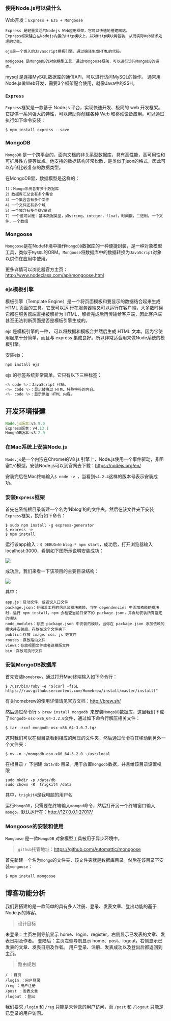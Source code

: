 ### 使用Node.js可以做什么

Web开发：`Express + EJS + Mongoose`

```
Express 是轻量灵活的Nodejs Web应用框架，它可以快速地搭建网站。
Express框架建立在Nodejs内置的Http模块上，并对Http模块再包装，从而实际Web请求处理的功能。

ejs是一个嵌入的Javascript模板引擎，通过编译生成HTML的代码。

mongoose 是MongoDB的对象模型工具，通过Mongoose框架，可以进行访问MongoDB的操作。
```
mysql 是连接MySQL数据库的通信API，可以进行访问MySQL的操作。
通常用Node.js做Web开发，需要3个框架配合使用，就像Java中的SSH。

### `Express`

`Express`框架是一款基于 Node.js 平台，实现快速开发、极简的 web 开发框架。它提供一系列强大的特性，可以帮助你创建各种 Web 和移动设备应用。可以通过执行如下命令安装：

```js
$ npm install express --save
```

### MongoDB

`MongoDB` 是一个跨平台的，面向文档的非关系型数据库，具有高性能，高可用性和可扩展性方便等优点。他支持的数据结构非常松散，是类似于json的格式，因此可以存储比较复杂的数据类型。

在MongoDB里，数据模型是这样的：
```
1）：Mongo系统含有多个数据库
2）数据库汇总含有多个集合
3）一个集合含有多个文件
4）一个文件还有多个域
5）一个域含有多个键/值对
7) 一个值可以是：基本数据类型，如string，integer，float，时间戳，二进制，一个文件，一个数组
```
### Mongoose

`Mongoose`是在Node环境中操作`MongoDB`数据库的一种便捷封装，是一种对象模型工具，类似于`MySQL`的ORM。`Mongoose`将数据库中的数据转换为`JavaScript`对象以供你在应用中使用。

更多详情可以浏览器官方主页：http://www.nodeclass.com/api/mongoose.html

### ejs模板引擎

模板引擎（Template Engine）是一个将页面模板和要显示的数据结合起来生成 HTML 页面的工具。它既可以运 行在服务器端又可以运行在客户端，大多数时候它都在服务器端直接被解析为 HTML，解析完成后再传输给客户端，因此客户端甚至无法判断页面是否是模板引擎生成的。

ejs 是模板引擎的一种， 可以将数据和模板合并然后生成 HTML 文本。因为它使用起来十分简单，而且与 express 集成良好。所以非常适合用来做Node系统的模板引擎。

安装ejs：

```js
npm install ejs
```

ejs 的标签系统非常简单，它只有以下三种标签：

```js
<% code %>：JavaScript 代码。
<%= code %>：显示替换过 HTML 特殊字符的内容。
<%- code %>：显示原始 HTML 内容。
```

## 开发环境搭建
```js
Node.js版本:v5.9.0
Express版本：v4.13.1
MongoDB版本:v3.2.0
```

### 在Mac系统上安装Node.js

`Node.js`是一个内嵌在Chrome的V8 js 引擎上，Node.js使用一个事件驱动，非阻塞`I/O`模型。安装Node.js可以到官网去下载：https://nodejs.org/en/

安装完后在Mac终端输入`$ node -v `，当看到`v4.2.4`这样的版本号表示安装成功。


### 安装`Express`框架
首先在系统根目录新建一个名为‘Nblog’的的文件夹，然后在该文件夹下安装`Express`框架，执行如下命令：
```
$ sudo npm install -g express-generator
$ express -e
$ npm install
```
运行该app输入：`$ DEBUG=N-blog:* npm start`，成功后，打开浏览器输入localhost:3000，看到如下图所示说明安装成功：

![](img/express-start.png)

成功后，我们来看一下该项目的主要目录结构：

![](img/mulu.png)

其中：
```
app.js：启动文件，或者说入口文件
package.json：存储着工程的信息及模块依赖，当在 dependencies 中添加依赖的模块时，运行 npm install，npm 会检查当前目录下的 package.json，并自动安装所有指定的模块
node_modules：存放 package.json 中安装的模块，当你在 package.json 添加依赖的模块并安装后，存放在这个文件夹下
public：存放 image、css、js 等文件
routes：存放路由文件
views：存放视图文件或者说模版文件
bin：存放可执行文件
```

### 安装MongoDB数据库
首先安装`homebrew`，通过打开Mac终端输入如下命令行：
```
$ /usr/bin/ruby -e "$(curl -fsSL https://raw.githubusercontent.com/Homebrew/install/master/install)"
```
有关homebrew的使用详情请见官方文档：http://brew.sh/

然后通过命令行 `$ brew install mongodb `来安装`MongoDB`数据库，这里我们下载了`mongodb-osx-x86_64-3.2.0`文件，通过如下命令行解压相关文件：
```
$ tar -zxvf mongodb-osx-x86_64-3.0.7.tgz
```
这时我们可以在根目录看到相应的解压的文件夹，然后通过命令将其移动到另外一个文件夹：

```
$ mv -n ~/mongodb-osx-x86_64-3.2.0 ~/usr/local
```
在根目录 `/ `下创建  `data/db` 目录，用于放置`mongodb`数据，并且给该目录设置权限

```
sudo mkdir -p /data/db
sudo chown -R  trigkit4 /data
```
其中，`trigkit4`是我电脑的用户名

运行`MongoDB`，只需要在终端输入`mongod`命令，然后打开另一个终端窗口输入`mongo`，默认运行在：http://127.0.0.1:27017/


### Mongoose的安装和使用

`Mongoose` 是一款`MongoDB` 对象模型工具被用于异步环境中。

>`github`托管地址：https://github.com/Automattic/mongoose



首先新建一个名为`mongo`的文件夹，该文件夹就是数据库目录。然后在该目录下安装`mongoose`：

```
$ npm install mongoose
```


## 博客功能分析

我们要搭建的是一款简单的具有多人注册、登录、发表文章、登出功能的基于Node.js的博客。

>设计目标

未登录：主页左侧导航显示 home、login、register，右侧显示已发表的文章、发表日期及作者。
登陆后：主页左侧导航显示 home、post、logout，右侧显示已发表的文章、发表日期及作者。
用户登录、注册、发表成功以及登出后都返回到主页。

>路由规划

```
/ ：首页
/login ：用户登录
/reg ：用户注册
/post ：发表文章
/logout ：登出
```
我们要求 `/login` 和 `/reg` 只能是未登录的用户访问，而 `/post` 和 `/logout` 只能是已登录的用户访问。



